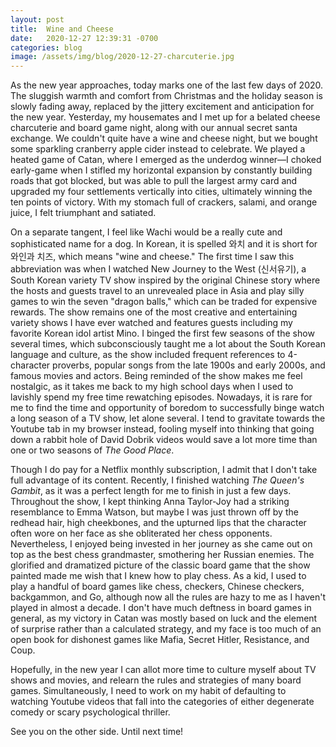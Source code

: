 ```yaml
---
layout: post
title:  Wine and Cheese
date:   2020-12-27 12:39:31 -0700
categories: blog
image: /assets/img/blog/2020-12-27-charcuterie.jpg
---
```

As the new year approaches, today marks one of the last few days of 2020. The sluggish warmth and comfort from Christmas and the holiday season is slowly fading away, replaced by the jittery excitement and anticipation for the new year. Yesterday, my housemates and I met up for a belated cheese charcuterie and board game night, along with our annual secret santa exchange. We couldn't quite have a wine and cheese night, but we bought some sparkling cranberry apple cider instead to celebrate. We played a heated game of Catan, where I emerged as the underdog winner––I choked early-game when I stifled my horizontal expansion by constantly building roads that got blocked, but was able to pull the largest army card and upgraded my four settlements vertically into cities, ultimately winning the ten points of victory. With my stomach full of crackers, salami, and orange juice, I felt triumphant and satiated.

On a separate tangent, I feel like Wachi would be a really cute and sophisticated name for a dog. In Korean, it is spelled <span class="thin">와치</span> and it is short for <span class="thin">와인과 치즈</span>, which means "wine and cheese." The first time I saw this abbreviation was when I watched New Journey to the West (신서유기), a South Korean variety TV show inspired by the original Chinese story where the hosts and guests travel to an unrevealed place in Asia and play silly games to win the seven "dragon balls," which can be traded for expensive rewards. The show remains one of the most creative and entertaining variety shows I have ever watched and features guests including my favorite Korean idol artist Mino. I binged the first few seasons of the show several times, which subconsciously taught me a lot about the South Korean language and culture, as the show included frequent references to 4-character proverbs, popular songs from the late 1900s and early 2000s, and famous movies and actors. Being reminded of the show makes me feel nostalgic, as it takes me back to my high school days when I used to lavishly spend my free time rewatching episodes. Nowadays, it is rare for me to find the time and opportunity of boredom to successfully binge watch a long season of a TV show, let alone several. I tend to gravitate towards the Youtube tab in my browser instead, fooling myself into thinking that going down a rabbit hole of David Dobrik videos would save a lot more time than one or two seasons of *The Good Place*.

Though I do pay for a Netflix monthly subscription, I admit that I don't take full advantage of its content. Recently, I finished watching *The Queen's Gambit*, as it was a perfect length for me to finish in just a few days. Throughout the show, I kept thinking Anna Taylor-Joy had a striking resemblance to Emma Watson, but maybe I was just thrown off by the redhead hair, high cheekbones, and the upturned lips that the character often wore on her face as she obliterated her chess opponents. Nevertheless, I enjoyed being invested in her journey as she came out on top as the best chess grandmaster, smothering her Russian enemies. The glorified and dramatized picture of the classic board game that the show painted made me wish that I knew how to play chess. As a kid, I used to play a handful of board games like chess, checkers, Chinese checkers, backgammon, and Go, although now all the rules are hazy to me as I haven't played in almost a decade. I don't have much deftness in board games in general, as my victory in Catan was mostly based on luck and the element of surprise rather than a calculated strategy, and my face is too much of an open book for dishonest games like Mafia, Secret Hitler, Resistance, and Coup.

Hopefully, in the new year I can allot more time to culture myself about TV shows and movies, and relearn the rules and strategies of many board games. Simultaneously, I need to work on my habit of defaulting to watching Youtube videos that fall into the categories of either degenerate comedy or scary psychological thriller.

See you on the other side. Until next time!